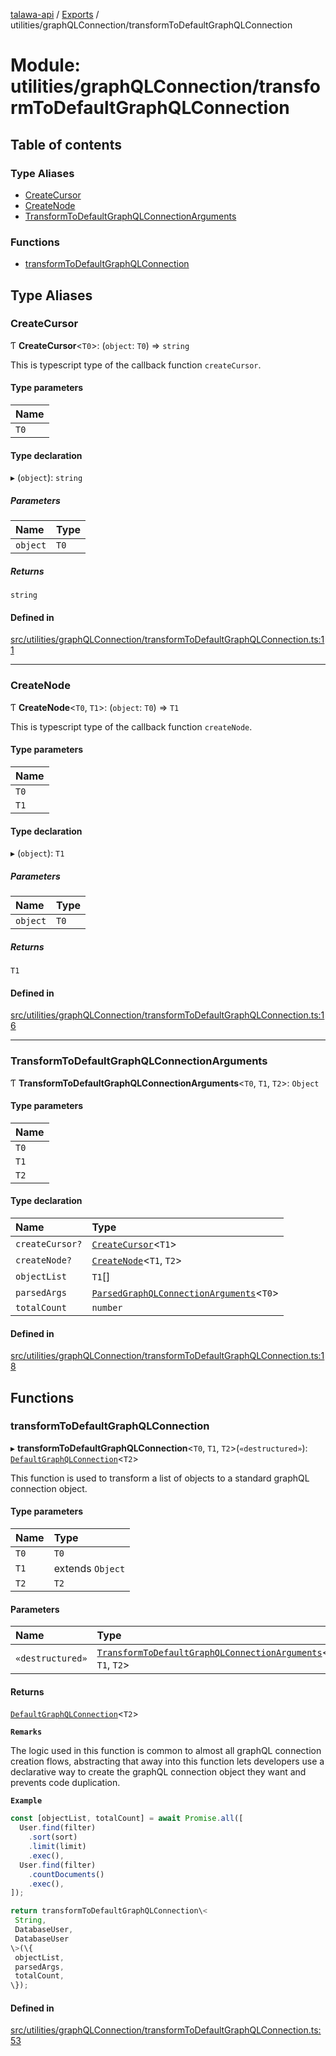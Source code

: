 [talawa-api](../README.md) / [Exports](../modules.md) / utilities/graphQLConnection/transformToDefaultGraphQLConnection

# Module: utilities/graphQLConnection/transformToDefaultGraphQLConnection

## Table of contents

### Type Aliases

- [CreateCursor](utilities_graphQLConnection_transformToDefaultGraphQLConnection.md#createcursor)
- [CreateNode](utilities_graphQLConnection_transformToDefaultGraphQLConnection.md#createnode)
- [TransformToDefaultGraphQLConnectionArguments](utilities_graphQLConnection_transformToDefaultGraphQLConnection.md#transformtodefaultgraphqlconnectionarguments)

### Functions

- [transformToDefaultGraphQLConnection](utilities_graphQLConnection_transformToDefaultGraphQLConnection.md#transformtodefaultgraphqlconnection)

## Type Aliases

### CreateCursor

Ƭ **CreateCursor**\<`T0`\>: (`object`: `T0`) =\> `string`

This is typescript type of the callback function `createCursor`.

#### Type parameters

| Name |
| :------ |
| `T0` |

#### Type declaration

▸ (`object`): `string`

##### Parameters

| Name | Type |
| :------ | :------ |
| `object` | `T0` |

##### Returns

`string`

#### Defined in

[src/utilities/graphQLConnection/transformToDefaultGraphQLConnection.ts:11](https://github.com/PalisadoesFoundation/talawa-api/blob/636e51c/src/utilities/graphQLConnection/transformToDefaultGraphQLConnection.ts#L11)

___

### CreateNode

Ƭ **CreateNode**\<`T0`, `T1`\>: (`object`: `T0`) =\> `T1`

This is typescript type of the callback function `createNode`.

#### Type parameters

| Name |
| :------ |
| `T0` |
| `T1` |

#### Type declaration

▸ (`object`): `T1`

##### Parameters

| Name | Type |
| :------ | :------ |
| `object` | `T0` |

##### Returns

`T1`

#### Defined in

[src/utilities/graphQLConnection/transformToDefaultGraphQLConnection.ts:16](https://github.com/PalisadoesFoundation/talawa-api/blob/636e51c/src/utilities/graphQLConnection/transformToDefaultGraphQLConnection.ts#L16)

___

### TransformToDefaultGraphQLConnectionArguments

Ƭ **TransformToDefaultGraphQLConnectionArguments**\<`T0`, `T1`, `T2`\>: `Object`

#### Type parameters

| Name |
| :------ |
| `T0` |
| `T1` |
| `T2` |

#### Type declaration

| Name | Type |
| :------ | :------ |
| `createCursor?` | [`CreateCursor`](utilities_graphQLConnection_transformToDefaultGraphQLConnection.md#createcursor)\<`T1`\> |
| `createNode?` | [`CreateNode`](utilities_graphQLConnection_transformToDefaultGraphQLConnection.md#createnode)\<`T1`, `T2`\> |
| `objectList` | `T1`[] |
| `parsedArgs` | [`ParsedGraphQLConnectionArguments`](utilities_graphQLConnection_parseGraphQLConnectionArguments.md#parsedgraphqlconnectionarguments)\<`T0`\> |
| `totalCount` | `number` |

#### Defined in

[src/utilities/graphQLConnection/transformToDefaultGraphQLConnection.ts:18](https://github.com/PalisadoesFoundation/talawa-api/blob/636e51c/src/utilities/graphQLConnection/transformToDefaultGraphQLConnection.ts#L18)

## Functions

### transformToDefaultGraphQLConnection

▸ **transformToDefaultGraphQLConnection**\<`T0`, `T1`, `T2`\>(`«destructured»`): [`DefaultGraphQLConnection`](utilities_graphQLConnection_generateDefaultGraphQLConnection.md#defaultgraphqlconnection)\<`T2`\>

This function is used to transform a list of objects to a standard graphQL connection object.

#### Type parameters

| Name | Type |
| :------ | :------ |
| `T0` | `T0` |
| `T1` | extends `Object` |
| `T2` | `T2` |

#### Parameters

| Name | Type |
| :------ | :------ |
| `«destructured»` | [`TransformToDefaultGraphQLConnectionArguments`](utilities_graphQLConnection_transformToDefaultGraphQLConnection.md#transformtodefaultgraphqlconnectionarguments)\<`T0`, `T1`, `T2`\> |

#### Returns

[`DefaultGraphQLConnection`](utilities_graphQLConnection_generateDefaultGraphQLConnection.md#defaultgraphqlconnection)\<`T2`\>

**`Remarks`**

The logic used in this function is common to almost all graphQL connection creation flows,
abstracting that away into this function lets developers use a declarative way to create the
graphQL connection object they want and prevents code duplication.

**`Example`**

```ts
const [objectList, totalCount] = await Promise.all([
  User.find(filter)
    .sort(sort)
    .limit(limit)
    .exec(),
  User.find(filter)
    .countDocuments()
    .exec(),
]);

return transformToDefaultGraphQLConnection\<
 String,
 DatabaseUser,
 DatabaseUser
\>(\{
 objectList,
 parsedArgs,
 totalCount,
\});
```

#### Defined in

[src/utilities/graphQLConnection/transformToDefaultGraphQLConnection.ts:53](https://github.com/PalisadoesFoundation/talawa-api/blob/636e51c/src/utilities/graphQLConnection/transformToDefaultGraphQLConnection.ts#L53)
